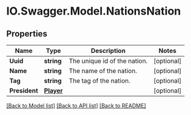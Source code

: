 # IO.Swagger.Model.NationsNation
## Properties

Name | Type | Description | Notes
------------ | ------------- | ------------- | -------------
**Uuid** | **string** | The unique id of the nation. | [optional] 
**Name** | **string** | The name of the nation. | [optional] 
**Tag** | **string** | The tag of the nation. | [optional] 
**President** | [**Player**](Player.md) |  | [optional] 

[[Back to Model list]](../README.md#documentation-for-models) [[Back to API list]](../README.md#documentation-for-api-endpoints) [[Back to README]](../README.md)

